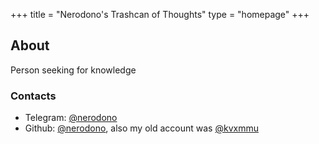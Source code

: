 +++
title = "Nerodono's Trashcan of Thoughts"
type = "homepage"
+++

## About

Person seeking for knowledge

### Contacts

- Telegram: [@nerodono](https://t.me/nerodono)
- Github: [@nerodono](https://github.com/nerodono), also my old account was [@kvxmmu](https://github.com/kvxmmu)
